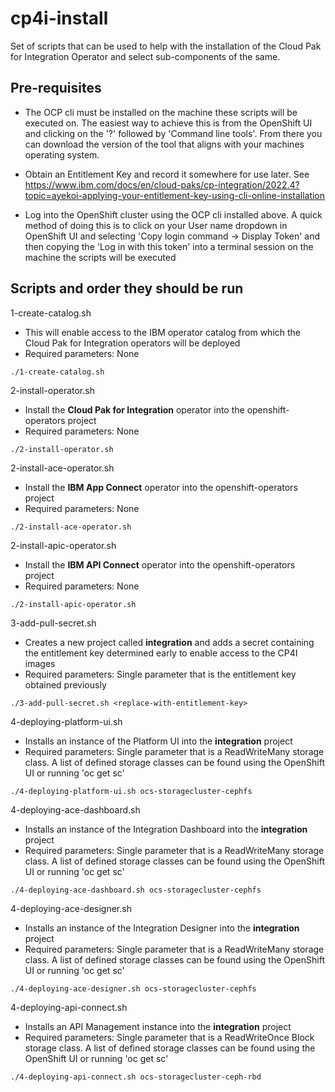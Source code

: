 # cp4i-install
Set of scripts that can be used to help with the installation of the Cloud Pak for Integration Operator and select sub-components of the same.

## Pre-requisites
- The OCP cli must be installed on the machine these scripts will be executed on. The easiest way to achieve this is from the OpenShift UI and clicking on the '?' followed by 'Command line tools'. From there you can download the version of the tool that aligns with your machines operating system.

- Obtain an Entitlement Key and record it somewhere for use later. See https://www.ibm.com/docs/en/cloud-paks/cp-integration/2022.4?topic=ayekoi-applying-your-entitlement-key-using-cli-online-installation

- Log into the OpenShift cluster using the OCP cli installed above. A quick method of doing this is to click on your User name dropdown in OpenShift UI and selecting 'Copy login command -> Display Token' and then copying the 'Log in with this token' into a terminal session on the machine the scripts will be executed

## Scripts and order they should be run


1-create-catalog.sh
  - This will enable access to the IBM operator catalog from which the Cloud Pak for Integration operators will be deployed
  - Required parameters: None
```
./1-create-catalog.sh
```
                                                            
2-install-operator.sh
  - Install the **Cloud Pak for Integration** operator into the openshift-operators project
  - Required parameters: None
```
./2-install-operator.sh
```
       
2-install-ace-operator.sh
  - Install the **IBM App Connect** operator into the openshift-operators project
  - Required parameters: None
```
./2-install-ace-operator.sh
```
                              
2-install-apic-operator.sh
  - Install the **IBM API Connect** operator into the openshift-operators project
  - Required parameters: None
```
./2-install-apic-operator.sh
```
                              
3-add-pull-secret.sh
  - Creates a new project called **integration** and adds a secret containing the entitlement key determined early to enable access to the CP4I images
  - Required parameters: Single parameter that is the entitlement key obtained previously
```
./3-add-pull-secret.sh <replace-with-entitlement-key>
```
                              
4-deploying-platform-ui.sh
  - Installs an instance of the Platform UI into the **integration** project
  - Required parameters: Single parameter that is a ReadWriteMany storage class. A list of defined storage classes can be found using the OpenShift UI or running 'oc get sc'
```
./4-deploying-platform-ui.sh ocs-storagecluster-cephfs
```

4-deploying-ace-dashboard.sh
  - Installs an instance of the Integration Dashboard into the **integration** project
  - Required parameters: Single parameter that is a ReadWriteMany storage class. A list of defined storage classes can be found using the OpenShift UI or running 'oc get sc'
```
./4-deploying-ace-dashboard.sh ocs-storagecluster-cephfs
```

4-deploying-ace-designer.sh
  - Installs an instance of the Integration Designer into the **integration** project
  - Required parameters: Single parameter that is a ReadWriteMany storage class. A list of defined storage classes can be found using the OpenShift UI or running 'oc get sc'
```
./4-deploying-ace-designer.sh ocs-storagecluster-cephfs
```

4-deploying-api-connect.sh
  - Installs an API Management instance into the **integration** project
  - Required parameters: Single parameter that is a ReadWriteOnce Block storage class. A list of defined storage classes can be found using the OpenShift UI or running 'oc get sc'
```
./4-deploying-api-connect.sh ocs-storagecluster-ceph-rbd
```
